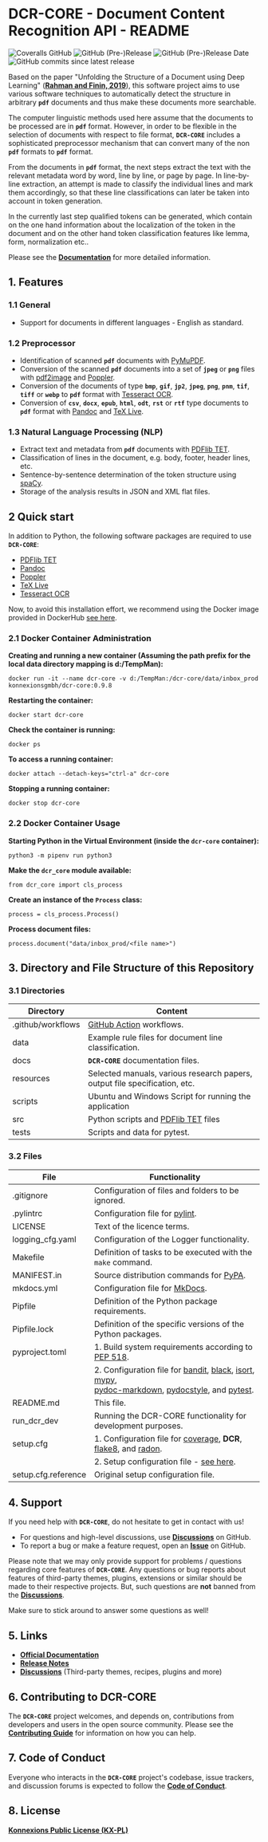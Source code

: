 # DCR-CORE - Document Content Recognition API - README

![Coveralls GitHub](https://img.shields.io/coveralls/github/KonnexionsGmbH/dcr-core.svg)
![GitHub (Pre-)Release](https://img.shields.io/github/v/release/KonnexionsGmbH/dcr-core?include_prereleases)
![GitHub (Pre-)Release Date](https://img.shields.io/github/release-date-pre/KonnexionsGmbh/dcr-core)
![GitHub commits since latest release](https://img.shields.io/github/commits-since/KonnexionsGmbH/dcr-core/0.9.8)

Based on the paper "Unfolding the Structure of a Document using Deep Learning" (**[Rahman and Finin, 2019](https://arxiv.org/abs/1910.03678)**), this software project aims to use various software techniques to automatically detect the structure in arbitrary **`pdf`** documents and thus make these documents more searchable.

The computer linguistic methods used here assume that the documents to be processed are in **`pdf`** format.
However, in order to be flexible in the selection of documents with respect to file format, **`DCR-CORE`** includes a sophisticated preprocessor mechanism that can convert many of the non **`pdf`** formats to **`pdf`** format.

From the documents in **`pdf`** format, the next steps extract the text with the relevant metadata word by word, line by line, or page by page. In line-by-line extraction, an attempt is made to classify the individual lines and mark them accordingly, so that these line classifications can later be taken into account in token generation.

In the currently last step qualified tokens can be generated, which contain on the one hand information about the localization of the token in the document and on the other hand token classification features like lemma, form, normalization etc..

Please see the **[Documentation](https://konnexionsgmbh.github.io/dcr-core)** for more detailed information.

## 1. Features

### 1.1 General 
 
- Support for documents in different languages - English as standard.

### 1.2 Preprocessor 

- Identification of scanned **`pdf`** documents with [PyMuPDF](https://pymupdf.readthedocs.io/en/latest/module.html).
- Conversion of the scanned **`pdf`** documents into a set of **`jpeg`** or **`png`** files with [pdf2image](https://pypi.org/project/pdf2image) and [Poppler](https://poppler.freedesktop.org).
- Conversion of the documents of type **`bmp`**, **`gif`**, **`jp2`**, **`jpeg`**, **`png`**, **`pnm`**, **`tif`**, **`tiff`** or **`webp`** to **`pdf`** format with [Tesseract OCR](https://github.com/tesseract-ocr/tesseract).
- Conversion of **`csv`**, **`docx`**, **`epub`**, **`html`**, **`odt`**, **`rst`** or **`rtf`** type documents to **`pdf`** format with [Pandoc](https://pandoc.org) and [TeX Live](https://www.tug.org/texlive).

### 1.3 Natural Language Processing (NLP) 

- Extract text and metadata from **`pdf`** documents with [PDFlib TET](https://www.pdflib.com/products/tet/).
- Classification of lines in the document, e.g. body, footer, header lines, etc.
- Sentence-by-sentence determination of the token structure using [spaCy](https://spacy.io).
- Storage of the analysis results in JSON and XML flat files.

## 2 Quick start

In addition to Python, the following software packages are required to use **`DCR-CORE`**: 

- [PDFlib TET](https://www.pdflib.com/products/tet/)
- [Pandoc](https://pandoc.org)
- [Poppler](https://poppler.freedesktop.org)
- [TeX Live](https://www.tug.org/texlive)
- [Tesseract OCR](https://github.com/tesseract-ocr/tesseract)

Now, to avoid this installation effort, we recommend using the Docker image provided in DockerHub [see here](https://hub.docker.com/repository/docker/konnexionsgmbh/dcr-core). 

### 2.1 Docker Container Administration

**Creating and running a new container (Assuming the path prefix for the local data directory mapping is d:/TempMan):**

    docker run -it --name dcr-core -v d:/TempMan:/dcr-core/data/inbox_prod konnexionsgmbh/dcr-core:0.9.8

**Restarting the container:**

    docker start dcr-core

**Check the container is running:**
 
    docker ps

**To access a running container:**

    docker attach --detach-keys="ctrl-a" dcr-core 

**Stopping a running container:**

    docker stop dcr-core

### 2.2 Docker Container Usage

**Starting Python in the Virtual Environment (inside the `dcr-core` container):**

    python3 -m pipenv run python3

**Make the `dcr_core` module available:**

    from dcr_core import cls_process

**Create an instance of the `Process` class:**

    process = cls_process.Process()

**Process document files:**

    process.document("data/inbox_prod/<file name>")

## 3. Directory and File Structure of this Repository

### 3.1 Directories

| Directory         | Content                                                                     |
|-------------------|-----------------------------------------------------------------------------|
| .github/workflows | [GitHub Action](https://github.com/actions) workflows.                      |
| data              | Example rule files for document line classification.                        |
| docs              | **`DCR-CORE`** documentation files.                                         |
| resources         | Selected manuals, various research papers, output file specification, etc.  |
| scripts           | Ubuntu and Windows Script for running the application                       |
| src               | Python scripts and [PDFlib TET](https://www.pdflib.com/products/tet/) files |
| tests             | Scripts and data for pytest.                                                |

### 3.2 Files

| File                | Functionality                                                                                                                                                                                                                                                                                                                                                                   |
|---------------------|---------------------------------------------------------------------------------------------------------------------------------------------------------------------------------------------------------------------------------------------------------------------------------------------------------------------------------------------------------------------------------|
| .gitignore          | Configuration of files and folders to be ignored.                                                                                                                                                                                                                                                                                                                               |
| .pylintrc           | Configuration file for [pylint](https://github.com/PyCQA/pylint).                                                                                                                                                                                                                                                                                                               |
| LICENSE             | Text of the licence terms.                                                                                                                                                                                                                                                                                                                                                      |
| logging_cfg.yaml    | Configuration of the Logger functionality.                                                                                                                                                                                                                                                                                                                                      |
| Makefile            | Definition of tasks to be executed with the `make` command.                                                                                                                                                                                                                                                                                                                     |
| MANIFEST.in         | Source distribution commands for [PyPA](https://packaging.python.org/en/latest/guides/using-manifest-in/).                                                                                                                                                                                                                                                                      |
| mkdocs.yml          | Configuration file for [MkDocs](https://github.com/mkdocs/mkdocs/).                                                                                                                                                                                                                                                                                                             |
| Pipfile             | Definition of the Python package requirements.                                                                                                                                                                                                                                                                                                                                  |
| Pipfile.lock        | Definition of the specific versions of the Python packages.                                                                                                                                                                                                                                                                                                                     |
| pyproject.toml      | 1. Build system requirements according to [PEP 518](https://peps.python.org/pep-0518/).                                                                                                                                                                                                                                                                                         |
|                     | 2. Configuration file for [bandit](https://github.com/PyCQA/bandit), [black](https://github.com/psf/black), [isort](https://github.com/PyCQA/isort), [mypy](https://github.com/python/mypy),<br/> [pydoc-markdown](https://github.com/NiklasRosenstein/pydoc-markdown), [pydocstyle](https://github.com/PyCQA/pydocstyle), and [pytest](https://github.com/pytest-dev/pytest/). |
| README.md           | This file.                                                                                                                                                                                                                                                                                                                                                                      |
| run_dcr_dev         | Running the DCR-CORE functionality for development purposes.                                                                                                                                                                                                                                                                                                                    |
| setup.cfg           | 1. Configuration file for [coverage](https://github.com/nedbat/coveragepy/blob/6.3.2/doc/index.rst), **DCR**, [flake8](https://github.com/pycqa/flake8), and [radon](https://github.com/rubik/radon).                                                                                                                                                                           |
|                     | 2. Setup configuration file - [see here](https://setuptools.pypa.io/en/latest/setuptools.html).                                                                                                                                                                                                                                                                                 |
| setup.cfg.reference | Original setup configuration file.                                                                                                                                                                                                                                                                                                                                              |

## 4. Support

If you need help with **`DCR-CORE`**, do not hesitate to get in contact with us!

- For questions and high-level discussions, use **[Discussions](https://github.com/KonnexionsGmbH/dcr-core/discussions)** on GitHub.
- To report a bug or make a feature request, open an **[Issue](https://github.com/KonnexionsGmbH/dcr-core/issues)** on GitHub.

Please note that we may only provide support for problems / questions regarding core features of **`DCR-CORE`**.
Any questions or bug reports about features of third-party themes, plugins, extensions or similar should be made to their respective projects. 
But, such questions are **not** banned from the **[Discussions](https://github.com/KonnexionsGmbH/dcr-core/discussions)**.

Make sure to stick around to answer some questions as well!

## 5. Links

- **[Official Documentation](https://konnexionsgmbh.github.io/dcr-core)**
- **[Release Notes](https://konnexionsgmbh.github.io/dcr-core/release_notes)**
- **[Discussions](https://github.com/KonnexionsGmbH/dcr-core/discussions)** (Third-party themes, recipes, plugins and more)

## 6. Contributing to DCR-CORE

The **`DCR-CORE`** project welcomes, and depends on, contributions from developers and users in the open source community. 
Please see the **[Contributing Guide](https://konnexionsgmbh.github.io/dcr-core/contributing)** for
information on how you can help.

## 7. Code of Conduct

Everyone who interacts in the **`DCR-CORE`** project's codebase, issue trackers, and discussion forums is expected to follow the **[Code of Conduct](https://konnexionsgmbh.github.io/dcr-core/code_of_conduct)**.

## 8. License

**[Konnexions Public License (KX-PL)](https://konnexionsgmbh.github.io/dcr-core/license)**
